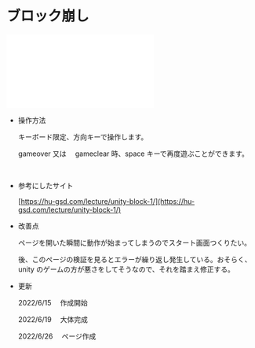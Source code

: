 # ブロック崩し

<html lang="ja">
    <head>
        <meta charset="utf8">
        <link rel="stylesheet" href="style.css">
    </head>
    <body>
        <div class="webgl">
            <iframe 
            loading="lazy" 
            src="./practice1/index.html"
            scrolling="no"  
            frameborder="0" 
            allowfullscreen></iframe>
        </div>
    </body>
</html>
<!-- <iframe width="幅の数値" height="高さの数値" src="WebGLプレイヤーを公開しているURL" frameborder="0" allowfullscreen></iframe> -->

- 操作方法

  キーボード限定、方向キーで操作します。

  gameover 又は　 gameclear 時、space キーで再度遊ぶことができます。

<br/>

- 参考にしたサイト

  [https://hu-gsd.com/lecture/unity-block-1/](https://hu-gsd.com/lecture/unity-block-1/)

- 改善点

  ページを開いた瞬間に動作が始まってしまうのでスタート画面つくりたい。

  後、このページの検証を見るとエラーが繰り返し発生している。おそらく、unity のゲームの方が悪さをしてそうなので、それを踏まえ修正する。

- 更新

  2022/6/15 　作成開始

  2022/6/19 　大体完成

  2022/6/26 　ページ作成

